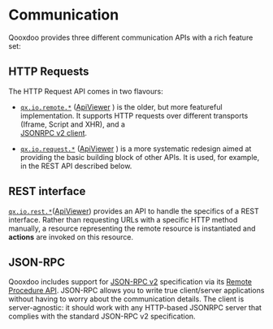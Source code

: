# Communication

Qooxdoo provides three different communication APIs with a rich feature set:

## HTTP Requests

The HTTP Request API comes in two flavours:

- [`qx.io.remote.*`](remote_io.md) ([ApiViewer](apps://apiviewer/#qx.io.remote)
  ) is the older, but more featureful implementation. It supports HTTP requests
  over different transports (Iframe, Script and XHR), and a  
  [JSONRPC v2 client](rpc.md).

- [`qx.io.request.*`](request_io.md)
  ([ApiViewer](apps://apiviewer/#qx.io.request) ) is a more systematic redesign
  aimed at providing the basic building block of other APIs. It is used, for
  example, in the REST API described below.

## REST interface

[`qx.io.rest.*`](rest.md)([ApiViewer](apps://apiviewer/#qx.io.rest)) provides an
API to handle the specifics of a REST interface. Rather than requesting URLs
with a specific HTTP method manually, a resource representing the remote
resource is instantiated and **actions** are invoked on this resource.

## JSON-RPC

Qooxdoo includes support for [JSON-RPC v2](https://www.jsonrpc.org)
specification via its [Remote Procedure API](rpc.md). JSON-RPC allows you to
write true client/server applications without having to worry about the
communication details. The client is server-agnostic: it should work with any
HTTP-based JSONRPC server that complies with the standard JSON-RPC v2
specification.
